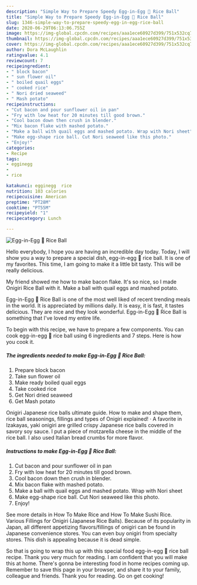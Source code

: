 ```yaml
---
description: "Simple Way to Prepare Speedy Egg-in-Egg 🍙 Rice Ball"
title: "Simple Way to Prepare Speedy Egg-in-Egg 🍙 Rice Ball"
slug: 1346-simple-way-to-prepare-speedy-egg-in-egg-rice-ball
date: 2020-06-29T06:13:06.755Z
image: https://img-global.cpcdn.com/recipes/aaa1ece60927d399/751x532cq70/egg-in-egg-🍙-rice-ball-recipe-main-photo.jpg
thumbnail: https://img-global.cpcdn.com/recipes/aaa1ece60927d399/751x532cq70/egg-in-egg-🍙-rice-ball-recipe-main-photo.jpg
cover: https://img-global.cpcdn.com/recipes/aaa1ece60927d399/751x532cq70/egg-in-egg-🍙-rice-ball-recipe-main-photo.jpg
author: Dora McLaughlin
ratingvalue: 4.1
reviewcount: 7
recipeingredient:
- " block bacon"
- " sun flower oil"
- " boiled quail eggs"
- " cooked rice"
- " Nori dried seaweed"
- " Mash potato"
recipeinstructions:
- "Cut bacon and pour sunflower oil in pan"
- "Fry with low heat for 20 minutes till good brown."
- "Cool bacon down then crush in blender."
- "Mix bacon flake with mashed potato."
- "Make a ball with quail eggs and mashed potato. Wrap with Nori sheet"
- "Make egg-shape rice ball. Cut Nori seaweed like this photo."
- "Enjoy!"
categories:
- Recipe
tags:
- egginegg
- 
- rice

katakunci: egginegg  rice 
nutrition: 103 calories
recipecuisine: American
preptime: "PT28M"
cooktime: "PT55M"
recipeyield: "1"
recipecategory: Lunch

---
```



![Egg-in-Egg 🍙 Rice Ball](https://img-global.cpcdn.com/recipes/aaa1ece60927d399/751x532cq70/egg-in-egg-🍙-rice-ball-recipe-main-photo.jpg)

Hello everybody, I hope you are having an incredible day today. Today, I will show you a way to prepare a special dish, egg-in-egg 🍙 rice ball. It is one of my favorites. This time, I am going to make it a little bit tasty. This will be really delicious.

My friend showed me how to make bacon flake. It&#39;s so nice, so I made Onigiri Rice Ball with it. Make a ball with quail eggs and mashed potato.

Egg-in-Egg 🍙 Rice Ball is one of the most well liked of recent trending meals in the world. It is appreciated by millions daily. It is easy, it is fast, it tastes delicious. They are nice and they look wonderful. Egg-in-Egg 🍙 Rice Ball is something that I've loved my entire life.


To begin with this recipe, we have to prepare a few components. You can cook egg-in-egg 🍙 rice ball using 6 ingredients and 7 steps. Here is how you cook it.

<!--inarticleads1-->

##### The ingredients needed to make Egg-in-Egg 🍙 Rice Ball:

1. Prepare  block bacon
1. Take  sun flower oil
1. Make ready  boiled quail eggs
1. Take  cooked rice
1. Get  Nori dried seaweed
1. Get  Mash potato


Onigiri Japanese rice balls ultimate guide. How to make and shape them, rice ball seasonings, fillings and types of Onigiri explained! · A favorite in Izakayas, yaki onigiri are grilled crispy Japanese rice balls covered in savory soy sauce. I put a piece of motzarella cheese in the middle of the rice ball. I also used Italian bread crumbs for more flavor. 

<!--inarticleads2-->

##### Instructions to make Egg-in-Egg 🍙 Rice Ball:

1. Cut bacon and pour sunflower oil in pan
1. Fry with low heat for 20 minutes till good brown.
1. Cool bacon down then crush in blender.
1. Mix bacon flake with mashed potato.
1. Make a ball with quail eggs and mashed potato. Wrap with Nori sheet
1. Make egg-shape rice ball. Cut Nori seaweed like this photo.
1. Enjoy!


See more details in How To Make Rice and How To Make Sushi Rice. Various Fillings for Onigiri (Japanese Rice Balls). Because of its popularity in Japan, all different appetizing flavors/fillings of onigiri can be found in Japanese convenience stores. You can even buy onigiri from specialty stores. This dish is appealing because it is dead simple. 

So that is going to wrap this up with this special food egg-in-egg 🍙 rice ball recipe. Thank you very much for reading. I am confident that you will make this at home. There's gonna be interesting food in home recipes coming up. Remember to save this page in your browser, and share it to your family, colleague and friends. Thank you for reading. Go on get cooking!
